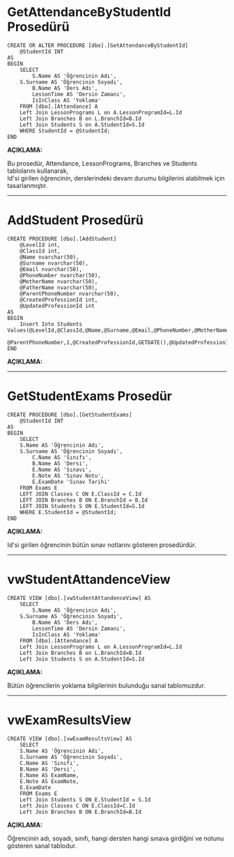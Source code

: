 # GetAttendanceByStudentId Prosedürü
```
CREATE OR ALTER PROCEDURE [dbo].[GetAttendanceByStudentId]
    @StudentId INT
AS
BEGIN
    SELECT 
        S.Name AS 'Öğrencinin Adı',
	S.Surname AS 'Öğrencinin Soyadı',
        B.Name AS 'Ders Adı',
        LessonTime AS 'Dersin Zamanı',
        IsInClass AS 'Yoklama'
    FROM [dbo].[Attendance] A
	Left Join LessonPrograms L on A.LessonProgramId=L.Id
	Left Join Branches B on L.BranchId=B.Id
	Left Join Students S on A.StudentId=S.Id
    WHERE StudentId = @StudentId;
END
```

**AÇIKLAMA:**  

Bu prosedür, Attendance, LessonPrograms, Branches ve Students tablolarını kullanarak,  
Id'si girilen öğrencinin, derslerindeki devam durumu bilgilerini alabilmek için tasarlanmıştır.  

---

# AddStudent Prosedürü

```
CREATE PROCEDURE [dbo].[AddStudent]
	@LevelId int,
	@ClassId int,
	@Name nvarchar(50),
	@Surname nvarchar(50),
	@Email nvarchar(50),
	@PhoneNumber nvarchar(50),
	@MotherName nvarchar(50),
	@FatherName nvarchar(50),
	@ParentPhoneNumber nvarchar(50),
	@CreatedProfessionId int,
	@UpdatedProfessionId int
AS
BEGIN
	Insert Into Students Values(@LevelId,@ClassId,@Name,@Surname,@Email,@PhoneNumber,@MotherName,@FatherName,
	@ParentPhoneNumber,1,@CreatedProfessionId,GETDATE(),@UpdatedProfessionId,GETDATE())
END
```

**AÇIKLAMA:**  



---

# GetStudentExams Prosedür

```
CREATE PROCEDURE [dbo].[GetStudentExams]
    @StudentId INT
AS
BEGIN
    SELECT
	S.Name AS 'Öğrencinin Adı',
	S.Surname AS 'Öğrencinin Soyadı',
        C.Name AS 'Sınıfı',
        B.Name AS 'Dersi',
        E.Name AS 'Sınavı',
        E.Note AS 'Sınav Notu',
        E.ExamDate 'Sınav Tarihi'
    FROM Exams E
	LEFT JOIN Classes C ON E.ClassId = C.Id
	LEFT JOIN Branches B ON E.BranchId = B.Id
	LEFT JOIN Students S ON E.StudentId=S.Id
    WHERE E.StudentId = @StudentId;
END
```

**AÇIKLAMA:** 

Id'si girilen öğrencinin bütün sınav notlarını gösteren prosedürdür.

---

# vwStudentAttandenceView

```
CREATE VIEW [dbo].[vwStudentAttandenceView] AS
    SELECT 
        S.Name AS 'Öğrencinin Adı',
	S.Surname AS 'Öğrencinin Soyadı',
        B.Name AS 'Ders Adı',
        LessonTime AS 'Dersin Zamanı',
        IsInClass AS 'Yoklama'
    FROM [dbo].[Attendance] A
	Left Join LessonPrograms L on A.LessonProgramId=L.Id
	Left Join Branches B on L.BranchId=B.Id
	Left Join Students S on A.StudentId=S.Id
```

**AÇIKLAMA:** 

Bütün öğrencilerin yoklama bilgilerinin bulunduğu sanal tablomuzdur.

---

# vwExamResultsView

```
CREATE VIEW [dbo].[vwExamResultsView] AS
    SELECT 
	S.Name AS 'Öğrencinin Adı',
	S.Surname AS 'Öğrencinin Soyadı',
	C.Name AS 'Sınıfı',
	B.Name AS 'Dersi',
	E.Name AS ExamName,
	E.Note AS ExamNote,
	E.ExamDate
    FROM Exams E
	Left Join Students S ON E.StudentId = S.Id
	Left Join Classes C ON E.ClassId=C.Id
	Left Join Branches B ON E.BranchId=B.Id
```

**AÇIKLAMA:** 

Öğrencinin adı, soyadı, sınıfı, hangi dersten hangi sınava girdiğini ve notunu gösteren sanal tablodur.

